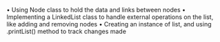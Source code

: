 • Using Node class to hold the data and links between nodes
• Implementing a LinkedList class to handle external operations on the list, like adding and removing nodes
• Creating an instance of list, and using .printList() method to track changes made